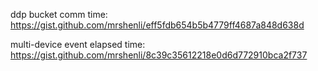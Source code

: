 ddp bucket comm time: https://gist.github.com/mrshenli/eff5fdb654b5b4779ff4687a848d638d

multi-device event elapsed time: https://gist.github.com/mrshenli/8c39c35612218e0d6d772910bca2f737